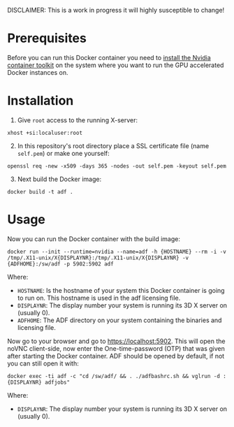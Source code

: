DISCLAIMER: This is a work in progress it will highly susceptible to change!

# Prerequisites

Before you can run this Docker container you need to [install the Nvidia container toolkit](https://docs.nvidia.com/datacenter/cloud-native/container-toolkit/install-guide.html#installing-on-ubuntu-and-debian) on the system where you want to run the GPU accelerated Docker instances on.

# Installation

1. Give `root` access to the running X-server:

```
xhost +si:localuser:root
```

2. In this repository's root directory place a SSL certificate file (name `self.pem`) or make one yourself:

```
openssl req -new -x509 -days 365 -nodes -out self.pem -keyout self.pem
```

3. Next build the Docker image:

```
docker build -t adf .
```

# Usage

Now you can run the Docker container with the build image:

```
docker run --init --runtime=nvidia --name=adf -h {HOSTNAME} --rm -i -v /tmp/.X11-unix/X{DISPLAYNR}:/tmp/.X11-unix/X{DISPLAYNR} -v {ADFHOME}:/sw/adf -p 5902:5902 adf
```

Where:

- `HOSTNAME`: Is the hostname of your system this Docker container is going to run on. This hostname is used in the adf licensing file.
- `DISPLAYNR`: The display number your system is running its 3D X server on (usually 0). 
- `ADFHOME`: The ADF directory on your system containing the binaries and licensing file. 

Now go to your browser and go to [https://localhost:5902](https://localhost:5902). This will open the noVNC client-side, now enter the One-time-password (OTP) that was given after starting the Docker container. ADF should be opened by default, if not you can still open it with:

```
docker exec -ti adf -c "cd /sw/adf/ && . ./adfbashrc.sh && vglrun -d :{DISPLAYNR} adfjobs"
```

Where:

- `DISPLAYNR`: The display number your system is running its 3D X server on (usually 0). 